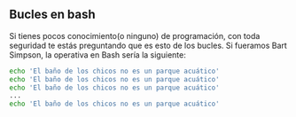 ## Bucles en bash

Si tienes pocos conocimiento(o ninguno) de programación, con toda seguridad te estás preguntando que es esto de los bucles. Si fueramos Bart Simpson, la operativa en Bash sería la siguiente:  

```bash
echo 'El baño de los chicos no es un parque acuático'
echo 'El baño de los chicos no es un parque acuático'
echo 'El baño de los chicos no es un parque acuático'
...
echo 'El baño de los chicos no es un parque acuático'
```



